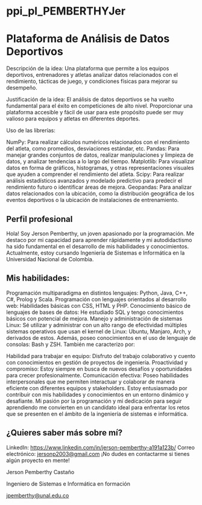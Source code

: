 # ppi_pl_PEMBERTHYJer

# Plataforma de Análisis de Datos Deportivos
Descripción de la idea: Una plataforma que permite a los equipos deportivos, entrenadores y atletas analizar datos relacionados con el rendimiento, tácticas de juego, y condiciones físicas para mejorar su desempeño.

Justificación de la idea: El análisis de datos deportivos se ha vuelto fundamental para el éxito en competiciones de alto nivel. Proporcionar una plataforma accesible y fácil de usar para este propósito puede ser muy valioso para equipos y atletas en diferentes deportes.

Uso de las librerías:

NumPy: Para realizar cálculos numéricos relacionados con el rendimiento del atleta, como promedios, desviaciones estándar, etc.
Pandas: Para manejar grandes conjuntos de datos, realizar manipulaciones y limpieza de datos, y analizar tendencias a lo largo del tiempo.
Matplotlib: Para visualizar datos en forma de gráficos, histogramas, y otras representaciones visuales que ayuden a comprender el rendimiento del atleta.
Scipy: Para realizar análisis estadísticos avanzados y modelado predictivo para predecir el rendimiento futuro o identificar áreas de mejora.
Geopandas: Para analizar datos relacionados con la ubicación, como la distribución geográfica de los eventos deportivos o la ubicación de instalaciones de entrenamiento.

## Perfil profesional

Hola! Soy Jerson Pemberthy, un joven apasionado por la programación. Me destaco por mi capacidad para aprender rápidamente y mi autodidactismo ha sido fundamental en el desarrollo de mis habilidades y conocimientos. Actualmente, estoy cursando Ingeniería de Sistemas e Informática en la Universidad Nacional de Colombia.

## Mis habilidades:

Programación multiparadigma en distintos lenguajes: Python, Java, C++, C#, Prolog y Scala.
Programación con lenguajes orientados al desarrollo web: Habilidades básicas con CSS, HTML y PHP.
Conocimiento básico de lenguajes de bases de datos: He estudiado SQL y tengo conocimientos básicos con potencial de mejora.
Manejo y administración de sistemas Linux: Sé utilizar y administrar con un alto rango de efectividad múltiples sistemas operativos que usan el kernel de Linux: Ubuntu, Manjaro, Arch, y derivados de estos. Además, poseo conocimientos en el uso de lenguaje de consolas: Bash y ZSH.
También me caracterizo por:

Habilidad para trabajar en equipo: Disfruto del trabajo colaborativo y cuento con conocimientos en gestión de proyectos de ingeniería.
Proactividad y compromiso: Estoy siempre en busca de nuevos desafíos y oportunidades para crecer profesionalmente.
Comunicación efectiva: Poseo habilidades interpersonales que me permiten interactuar y colaborar de manera eficiente con diferentes equipos y stakeholders.
Estoy entusiasmado por contribuir con mis habilidades y conocimientos en un entorno dinámico y desafiante. Mi pasión por la programación y mi dedicación para seguir aprendiendo me convierten en un candidato ideal para enfrentar los retos que se presenten en el ámbito de la ingeniería de sistemas e informática.

## ¿Quieres saber más sobre mí?

LinkedIn: https://www.linkedin.com/in/jerson-pemberthy-a191a123b/
Correo electrónico: jersonp2003@gmail.com
¡No dudes en contactarme si tienes algún proyecto en mente!

Jerson Pemberthy Castaño

Ingeniero de Sistemas e Informática en formación

jpemberthy@unal.edu.co

